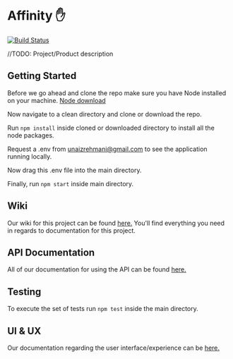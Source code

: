 # Affinity ✋
[![Build Status](https://travis-ci.com/unaizrehmani/Affinity.svg?token=Q7Wd6fhF4oB36AqRbyxc&branch=master)](https://travis-ci.com/unaizrehmani/Affinity)

//TODO: Project/Product description

## Getting Started
Before we go ahead and clone the repo make sure you have Node installed on your machine.
[Node download](https://nodejs.org/en/)

Now navigate to a clean directory and clone or download the repo.

Run `npm install` inside cloned or downloaded directory to install all the node packages.

Request a .env from unaizrehmani@gmail.com to see the application running locally.

Now drag this .env file into the main directory.

Finally, run `npm start` inside main directory.

## Wiki
Our wiki for this project can be found [here.](https://github.com/unaizrehmani/social-charity/wiki) You'll find everything you need in regards to documentation for this project.

## API Documentation
All of our documentation for using the API can be found [here.](https://github.com/unaizrehmani/social-charity/wiki/API-Documentation)

## Testing
To execute the set of tests run `npm test` inside the main directory.

## UI & UX
Our documentation regarding the user interface/experience can be [here.](https://github.com/unaizrehmani/Affinity/wiki/User-Interface-and-Experience-Design)
